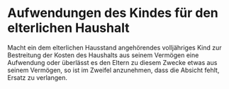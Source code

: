 # Aufwendungen des Kindes für den elterlichen Haushalt

Macht ein dem elterlichen Hausstand angehörendes volljähriges Kind zur Bestreitung der Kosten des Haushalts aus seinem Vermögen eine Aufwendung oder überlässt es den Eltern zu diesem Zwecke etwas aus seinem Vermögen, so ist im Zweifel anzunehmen, dass die Absicht fehlt, Ersatz zu verlangen.